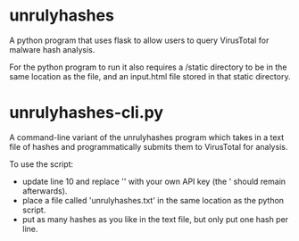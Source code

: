# unrulyhashes
A python program that uses flask to allow users to query VirusTotal for malware hash analysis.

For the python program to run it also requires a /static directory to be in the same location as the file, and an input.html file stored in that static directory.  

# unrulyhashes-cli.py
A command-line variant of the unrulyhashes program which takes in a text file of hashes and programmatically submits them to VirusTotal for analysis.

To use the script:
* update line 10 and replace '<INSERT YOUR VIRUSTTOTAL API KEY HERE>' with your own API key (the ' should remain afterwards).
* place a file called 'unrulyhashes.txt' in the same location as the python script.  
* put as many hashes as you like in the text file, but only put one hash per line.



